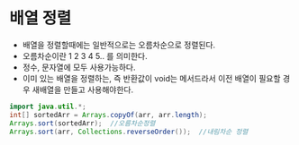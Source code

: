 # 배열 정렬
* 배열을 정렬할때에는 일반적으로는 오름차순으로 정렬된다.
* 오름차순이란 1 2 3 4 5.. 를 의미한다.
* 정수, 문자열에 모두 사용가능하다.
* 이미 있는 배열을 정렬하는, 즉 반환값이 void는 메서드라서 이전 배열이 필요할 경우 새배열을 만들고 사용해야한다.
```java
import java.util.*;
int[] sortedArr = Arrays.copyOf(arr, arr.length);
Arrays.sort(sortedArr);  //오름차순정렬
Arrays.sort(arr, Collections.reverseOrder());  //내림차순 정렬
```
